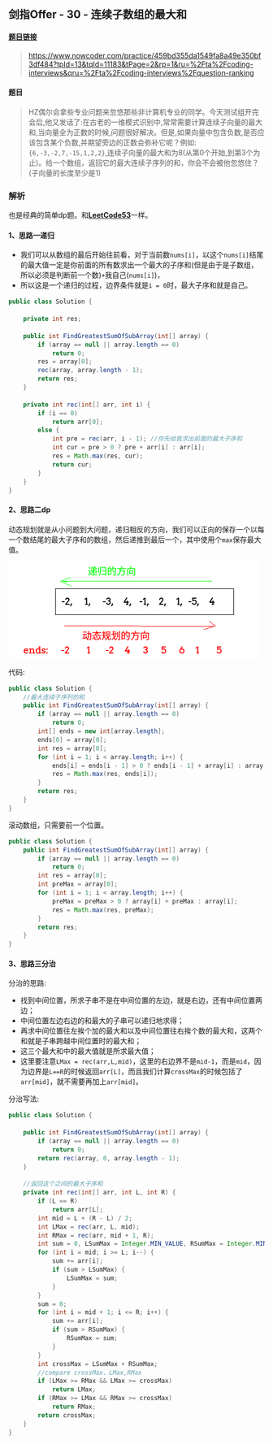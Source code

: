## 剑指Offer - 30 - 连续子数组的最大和

#### [题目链接](https://www.nowcoder.com/practice/459bd355da1549fa8a49e350bf3df484?tpId=13&tqId=11183&tPage=2&rp=1&ru=%2Fta%2Fcoding-interviews&qru=%2Fta%2Fcoding-interviews%2Fquestion-ranking)

> https://www.nowcoder.com/practice/459bd355da1549fa8a49e350bf3df484?tpId=13&tqId=11183&tPage=2&rp=1&ru=%2Fta%2Fcoding-interviews&qru=%2Fta%2Fcoding-interviews%2Fquestion-ranking

#### 题目

> HZ偶尔会拿些专业问题来忽悠那些非计算机专业的同学。今天测试组开完会后,他又发话了:在古老的一维模式识别中,常常需要计算连续子向量的最大和,当向量全为正数的时候,问题很好解决。但是,如果向量中包含负数,是否应该包含某个负数,并期望旁边的正数会弥补它呢？例如:`{6,-3,-2,7,-15,1,2,2}`,连续子向量的最大和为8(从第0个开始,到第3个为止)。给一个数组，返回它的最大连续子序列的和，你会不会被他忽悠住？(子向量的长度至少是1)

### 解析

也是经典的简单dp题。和[**LeetCode53**](https://github.com/ZXZxin/ZXNotes/blob/master/%E5%88%B7%E9%A2%98/LeetCode/DP/LeetCode%20-%2053.%20Maximum%20Subarray(%E6%9C%80%E5%A4%A7%E5%AD%90%E5%BA%8F%E5%92%8C)(%E4%B8%80%E7%BB%B4dp).md)一样。

#### 1、思路一递归

* 我们可以从数组的最后开始往前看，对于当前数`nums[i]`，以这个`nums[i]`结尾的最大值一定是你前面的所有数求出一个最大的子序和(但是由于是子数组，所以必须是判断前一个数)`+`我自己(`nums[i]`)，
* 所以这是一个递归的过程，边界条件就是`i = 0`时，最大子序和就是自己。

```java
public class Solution {

    private int res;

    public int FindGreatestSumOfSubArray(int[] array) {
        if (array == null || array.length == 0)
            return 0;
        res = array[0];
        rec(array, array.length - 1);
        return res;
    }

    private int rec(int[] arr, int i) {
        if (i == 0)
            return arr[0];
        else {
            int pre = rec(arr, i - 1); //你先给我求出前面的最大子序和
            int cur = pre > 0 ? pre + arr[i] : arr[i];
            res = Math.max(res, cur);
            return cur;
        }
    }
}
```

#### 2、思路二dp

动态规划就是从小问题到大问题，递归相反的方向，我们可以正向的保存一个以每一个数结尾的最大子序和的数组，然后递推到最后一个，其中使用个`max`保存最大值。

![](images/30_s.png)

代码:

```java
public class Solution {
    //最大连续子序列的和
    public int FindGreatestSumOfSubArray(int[] array) {
        if (array == null || array.length == 0)
            return 0;
        int[] ends = new int[array.length];
        ends[0] = array[0];
        int res = array[0];
        for (int i = 1; i < array.length; i++) {
            ends[i] = ends[i - 1] > 0 ? ends[i - 1] + array[i] : array[i];
            res = Math.max(res, ends[i]);
        }
        return res;
    }
}
```

滚动数组，只需要前一个位置。

```java
public class Solution {
    public int FindGreatestSumOfSubArray(int[] array) {
        if (array == null || array.length == 0)
            return 0;
        int res = array[0];
        int preMax = array[0];
        for (int i = 1; i < array.length; i++) {
            preMax = preMax > 0 ? array[i] + preMax : array[i];
            res = Math.max(res, preMax);
        }
        return res;
    }
}
```

#### 3、思路三分治

分治的思路:

- 找到中间位置，所求子串不是在中间位置的左边，就是右边，还有中间位置两边；
- 中间位置左边右边的和最大的子串可以递归地求得；
- 再求中间位置往左挨个加的最大和以及中间位置往右挨个数的最大和，这两个和就是子串跨越中间位置时的最大和；
- 这三个最大和中的最大值就是所求最大值；
- 这里要注意`LMax = rec(arr,L,mid)`，这里的右边界不是`mid-1`，而是`mid`，因为边界是`L==R`的时候返回`arr[L]`，而且我们计算`crossMax`的时候包括了`arr[mid]`，就不需要再加上`arr[mid]`。

分治写法:

```java
public class Solution {
    
    public int FindGreatestSumOfSubArray(int[] array) {
        if (array == null || array.length == 0)
            return 0;
        return rec(array, 0, array.length - 1);
    }

    //返回这个之间的最大子序和
    private int rec(int[] arr, int L, int R) {
        if (L == R)
            return arr[L];
        int mid = L + (R - L) / 2;
        int LMax = rec(arr, L, mid);
        int RMax = rec(arr, mid + 1, R);
        int sum = 0, LSumMax = Integer.MIN_VALUE, RSumMax = Integer.MIN_VALUE;
        for (int i = mid; i >= L; i--) {
            sum += arr[i];
            if (sum > LSumMax) {
                LSumMax = sum;
            }
        }
        sum = 0;
        for (int i = mid + 1; i <= R; i++) {
            sum += arr[i];
            if (sum > RSumMax) {
                RSumMax = sum;
            }
        }
        int crossMax = LSumMax + RSumMax;
        //compare crossMax、LMax,RMax
        if (LMax >= RMax && LMax >= crossMax)
            return LMax;
        if (RMax >= LMax && RMax >= crossMax)
            return RMax;
        return crossMax;
    }
}
```

